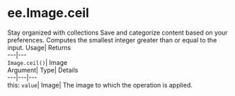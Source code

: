  
#  ee.Image.ceil
Stay organized with collections  Save and categorize content based on your preferences. 
Computes the smallest integer greater than or equal to the input. Usage| Returns  
---|---  
`Image.ceil()`| Image  
Argument| Type| Details  
---|---|---  
this: `value`| Image| The image to which the operation is applied.  
